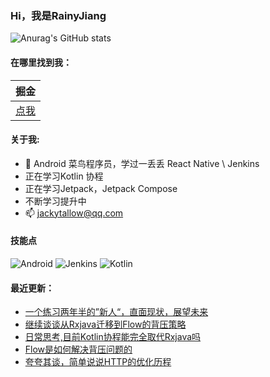 ### Hi，我是RainyJiang

![Anurag's GitHub stats](https://github-readme-stats.vercel.app/api?username=RainyJiang22&bg_color=30,C2FFD8,465EFB&title_color=fff&text_color=fff)

#### 在哪里找到我：

|                            掘金                            |
| :--------------------------------------------------------: |
| [点我](https://juejin.cn/user/2287404300943566) |


#### 关于我:
- 🙋 Android 菜鸟程序员，学过一丢丢 React Native \ Jenkins
- 正在学习Kotlin 协程
- 正在学习Jetpack，Jetpack Compose
- 不断学习提升中
- 📫 jackytallow@qq.com

#### 技能点

![Android](https://img.shields.io/badge/Android-%2335495e.svg?style=for-the-badge&logo=Android&logoColor=%FF35D06D)
![Jenkins](https://img.shields.io/badge/Jenkins-%2335495e.svg?style=for-the-badge&logo=jenkins&logoColor=%FFC62327)
![Kotlin](https://img.shields.io/badge/Jenkins-%2335495e.svg?style=for-the-badge&logo=jenkins&logoColor=%FFFCBF40)

#### 最近更新：
<!-- BLOG-POST-LIST:START -->
- [一个练习两年半的”新人“，直面现状，展望未来](https://juejin.cn/post/7178653901413941306)
- [继续谈谈从Rxjava迁移到Flow的背压策略](https://juejin.cn/post/7177935139853303865)
- [日常思考,目前Kotlin协程能完全取代Rxjava吗](https://juejin.cn/post/7175803413232844855)
- [Flow是如何解决背压问题的](https://juejin.cn/post/7165380647304282126)
- [夸夸其谈，简单说说HTTP的优化历程](https://juejin.cn/post/7160607574004334599)
<!-- BLOG-POST-LIST:END -->

